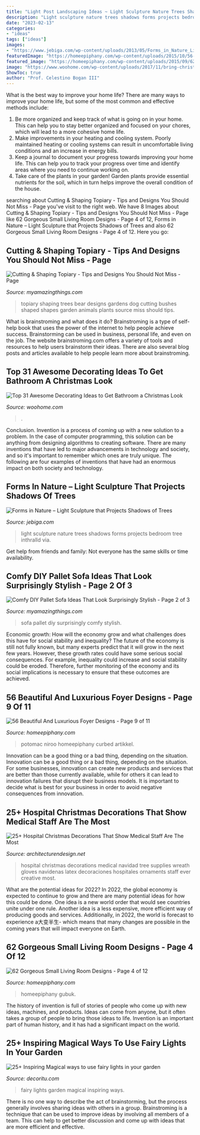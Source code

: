 ```yaml
---
title: "Light Post Landscaping Ideas ~ Light Sculpture Nature Trees Shadows Forms Projects Bedroom Tree Inthralld Via"
description: "Light sculpture nature trees shadows forms projects bedroom tree inthralld via"
date: "2023-02-13"
categories:
- "ideas"
tags: ["ideas"]
images:
- "https://www.jebiga.com/wp-content/uploads/2013/05/Forms_in_Nature_Light_Sculpture_2.jpg"
featuredImage: "https://homeepiphany.com/wp-content/uploads/2015/10/56-Beautiful-And-Luxurious-Foyer-Designs-43.jpg"
featured_image: "https://homeepiphany.com/wp-content/uploads/2015/09/62-Gorgeous-Small-Living-Room-Designs-16.jpg"
image: "https://www.woohome.com/wp-content/uploads/2017/11/bring-christmas-spirit-into-bathroom-13.jpg"
ShowToc: true
author: "Prof. Celestino Bogan III"
---
```



What is the best way to improve your home life?
There are many ways to improve your home life, but some of the most common and effective methods include: 
1. Be more organized and keep track of what is going on in your home. This can help you to stay better organized and focused on your chores, which will lead to a more cohesive home life. 
2. Make improvements in your heating and cooling system. Poorly maintained heating or cooling systems can result in uncomfortable living conditions and an increase in energy bills. 
3. Keep a journal to document your progress towards improving your home life. This can help you to track your progress over time and identify areas where you need to continue working on. 
4. Take care of the plants in your garden! Garden plants provide essential nutrients for the soil, which in turn helps improve the overall condition of the house.

	

		
searching about Cutting &amp; Shaping Topiary - Tips and Designs You Should Not Miss - Page you've visit to the right web. We have 8 Images about Cutting &amp; Shaping Topiary - Tips and Designs You Should Not Miss - Page like 62 Gorgeous Small Living Room Designs - Page 4 of 12, Forms in Nature – Light Sculpture that Projects Shadows of Trees and also 62 Gorgeous Small Living Room Designs - Page 4 of 12. Here you go:
		
    
## Cutting &amp; Shaping Topiary - Tips And Designs You Should Not Miss - Page

<img loading=lazy src="https://myamazingthings.com/wp-content/uploads/2017/05/garden6.jpg" onerror="this.onerror=null;this.src='https://tse1.mm.bing.net/th?id=OIP.BJ6_J7GIsmCUcUFxWlfD-wHaLH&amp;pid=15.1';" alt="Cutting &amp; Shaping Topiary - Tips and Designs You Should Not Miss - Page">

_Source: myamazingthings.com_

>topiary shaping trees bear designs gardens dog cutting bushes shaped shapes garden animals plants source miss should tips. 

	

What is brainstroming and what does it do?
Brainstroming is a type of self-help book that uses the power of the internet to help people achieve success. Brainstorming can be used in business, personal life, and even on the job. The website brainstroming.com offers a variety of tools and resources to help users brainstorm their ideas. There are also several blog posts and articles available to help people learn more about brainstroming.

    
## Top 31 Awesome Decorating Ideas To Get Bathroom A Christmas Look

<img loading=lazy src="https://www.woohome.com/wp-content/uploads/2017/11/bring-christmas-spirit-into-bathroom-13.jpg" onerror="this.onerror=null;this.src='https://tse2.mm.bing.net/th?id=OIP.A9O2fPgt5OZGZUaSOwJ2AgHaJ4&amp;pid=15.1';" alt="Top 31 Awesome Decorating Ideas to Get Bathroom a Christmas Look">

_Source: woohome.com_

>. 

	

Conclusion.
Invention is a process of coming up with a new solution to a problem. In the case of computer programming, this solution can be anything from designing algorithms to creating software. There are many inventions that have led to major advancements in technology and society, and so it's important to remember which ones are truly unique. The following are four examples of inventions that have had an enormous impact on both society and technology.

    
## Forms In Nature – Light Sculpture That Projects Shadows Of Trees

<img loading=lazy src="https://www.jebiga.com/wp-content/uploads/2013/05/Forms_in_Nature_Light_Sculpture_2.jpg" onerror="this.onerror=null;this.src='https://tse2.mm.bing.net/th?id=OIP.hSkoiW9h2kkzGa7ub4nDrQHaLG&amp;pid=15.1';" alt="Forms in Nature – Light Sculpture that Projects Shadows of Trees">

_Source: jebiga.com_

>light sculpture nature trees shadows forms projects bedroom tree inthralld via. 

	

Get help from friends and family: Not everyone has the same skills or time availability.

    
## Comfy DIY Pallet Sofa Ideas That Look Surprisingly Stylish - Page 2 Of 3

<img loading=lazy src="http://myamazingthings.com/wp-content/uploads/2017/08/pallet-sofa-10.jpg" onerror="this.onerror=null;this.src='https://tse2.mm.bing.net/th?id=OIP.CA1He0dzFdKVzdDXpJ8LfgHaLI&amp;pid=15.1';" alt="Comfy DIY Pallet Sofa Ideas That Look Surprisingly Stylish - Page 2 of 3">

_Source: myamazingthings.com_

>sofa pallet diy surprisingly comfy stylish. 

	

Economic growth: How will the economy grow and what challenges does this have for social stability and inequality?
The future of the economy is still not fully known, but many experts predict that it will grow in the next few years. However, these growth rates could have some serious social consequences. For example, inequality could increase and social stability could be eroded. Therefore, further monitoring of the economy and its social implications is necessary to ensure that these outcomes are achieved.

    
## 56 Beautiful And Luxurious Foyer Designs - Page 9 Of 11

<img loading=lazy src="https://homeepiphany.com/wp-content/uploads/2015/10/56-Beautiful-And-Luxurious-Foyer-Designs-43.jpg" onerror="this.onerror=null;this.src='https://tse2.mm.bing.net/th?id=OIP.1QdolJrNhPHf2yC50tKODQHaFy&amp;pid=15.1';" alt="56 Beautiful And Luxurious Foyer Designs - Page 9 of 11">

_Source: homeepiphany.com_

>potomac niroo homeepiphany curbed artikkel. 

	

Innovation can be a good thing or a bad thing, depending on the situation.
Innovation can be a good thing or a bad thing, depending on the situation. For some businesses, innovation can create new products and services that are better than those currently available, while for others it can lead to innovation failures that disrupt their business models. It is important to decide what is best for your business in order to avoid negative consequences from innovation.

    
## 25+ Hospital Christmas Decorations That Show Medical Staff Are The Most

<img loading=lazy src="http://cdn.architecturendesign.net/wp-content/uploads/2015/12/AD-Hospital-Christmas-Decorations-07.jpg" onerror="this.onerror=null;this.src='https://tse4.mm.bing.net/th?id=OIP.l292ZzRt0TStQJIv9eRecQHaJ6&amp;pid=15.1';" alt="25+ Hospital Christmas Decorations That Show Medical Staff Are The Most">

_Source: architecturendesign.net_

>hospital christmas decorations medical navidad tree supplies wreath gloves navidenas latex decoraciones hospitales ornaments staff ever creative most. 

	

What are the potential ideas for 2022?
In 2022, the global economy is expected to continue to grow and there are many potential ideas for how this could be done. One idea is a new world order that would see countries unite under one rule. Another idea is a less expensive, more efficient way of producing goods and services. Additionally, in 2022, the world is forecast to experience a大变半生- which means that many changes are possible in the coming years that will impact everyone on Earth.

    
## 62 Gorgeous Small Living Room Designs - Page 4 Of 12

<img loading=lazy src="https://homeepiphany.com/wp-content/uploads/2015/09/62-Gorgeous-Small-Living-Room-Designs-16.jpg" onerror="this.onerror=null;this.src='https://tse2.mm.bing.net/th?id=OIP.1ENgM95FX7ZiTT0Z18wtlgHaFj&amp;pid=15.1';" alt="62 Gorgeous Small Living Room Designs - Page 4 of 12">

_Source: homeepiphany.com_

>homeepiphany gubuk. 

	

The history of invention is full of stories of people who come up with new ideas, machines, and products. Ideas can come from anyone, but it often takes a group of people to bring those ideas to life. Invention is an important part of human history, and it has had a significant impact on the world.

    
## 25+ Inspiring Magical Ways To Use Fairy Lights In Your Garden

<img loading=lazy src="https://decoritu.com/wp-content/uploads/2020/08/25-Inspiring-Magical-ways-to-use-fairy-lights-in-your-garden-18.jpg" onerror="this.onerror=null;this.src='https://tse1.mm.bing.net/th?id=OIP.rRL0zy6YinOyt_oINS2d4AHaLH&amp;pid=15.1';" alt="25+ Inspiring Magical ways to use fairy lights in your garden">

_Source: decoritu.com_

>fairy lights garden magical inspiring ways. 

	

There is no one way to describe the act of brainstorming, but the process generally involves sharing ideas with others in a group. Brainstroming is a technique that can be used to improve ideas by involving all members of a team. This can help to get better discussion and come up with ideas that are more efficient and effective.

